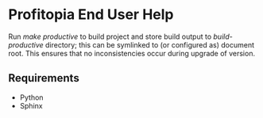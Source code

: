 Profitopia End User Help
========================

Run *make productive* to build project and store build output to *build-productive* directory; this can be symlinked to (or configured as) document root.
This ensures that no inconsistencies occur during upgrade of version.

Requirements
------------

* Python
* Sphinx
